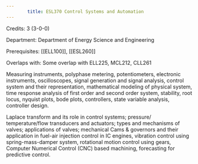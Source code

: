 ```yaml
---
        title: ESL370 Control Systems and Automation
---
```

Credits: 3 (3-0-0)

Department: Department of Energy Science and Engineering

Prerequisites: [[ELL100]], [[ESL260]]

Overlaps with: Some overlap with ELL225, MCL212, CLL261

Measuring  instruments,  polyphase  metering,  potentiometers, electronic instruments, oscilloscopes, signal generation and signal analysis, control system and their representation, mathematical modeling of physical system, time response analysis of first order and second order system, stability, root locus, nyquist plots, bode plots, controllers, state variable analysis, controller design.

Laplace transform and its role in control systems; pressure/ temperature/flow transducers and actuators; types and mechanisms of valves; applications of valves; mechanical Cams & governors and their application in fuel-air injection control in IC engines, vibration control using spring-mass-damper system, rotational motion control using gears, Computer Numerical Control (CNC) based machining, forecasting for predictive control.